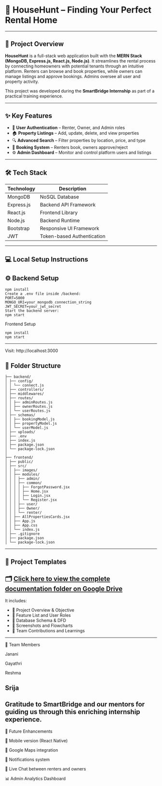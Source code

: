 
# 🏡 HouseHunt – Finding Your Perfect Rental Home

---

## 📘 Project Overview

**HouseHunt** is a full-stack web application built with the **MERN Stack (MongoDB, Express.js, React.js, Node.js)**. It streamlines the rental process by connecting homeowners with potential tenants through an intuitive platform. Renters can browse and book properties, while owners can manage listings and approve bookings. Admins oversee all user and property activity.

This project was developed during the **SmartBridge Internship** as part of a practical training experience.

---

## ✨ Key Features

- 🔐 **User Authentication** – Renter, Owner, and Admin roles  
- 🏠 **Property Listings** – Add, update, delete, and view properties  
- 🔍 **Advanced Search** – Filter properties by location, price, and type  
- 📅 **Booking System** – Renters book, owners approve/reject  
- ⚙️ **Admin Dashboard** – Monitor and control platform users and listings  

---

## 🛠️ Tech Stack

| Technology  | Description                    |
|-------------|--------------------------------|
| MongoDB     | NoSQL Database                 |
| Express.js  | Backend API Framework          |
| React.js    | Frontend Library               |
| Node.js     | Backend Runtime                |
| Bootstrap   | Responsive UI Framework        |
| JWT         | Token-based Authentication     |

---

## 💻 Local Setup Instructions
## ⚙️ Backend Setup

```cd backend
npm install
Create a .env file inside /backend:
PORT=5000
MONGO_URI=your_mongodb_connection_string
JWT_SECRET=your_jwt_secret
Start the backend server:
npm start
```

Frontend Setup

```cd frontend
npm install
npm start
```
---

Visit: http://localhost:3000

## 📁 Folder Structure

```HouseHunt/
├── backend/
│ ├── config/
│ │ └── connect.js
│ ├── controllers/
│ ├── middlewares/
│ ├── routes/
│ │ ├── adminRoutes.js
│ │ ├── ownerRoutes.js
│ │ └── userRoutes.js
│ ├── schemas/
│ │ ├── bookingModel.js
│ │ ├── propertyModel.js
│ │ └── userModel.js
│ ├── uploads/
│ ├── .env
│ ├── index.js
│ ├── package.json
│ └── package-lock.json
│
├── frontend/
│ ├── public/
│ ├── src/
│ │ ├── images/
│ │ ├── modules/
│ │ │ ├── admin/
│ │ │ ├── common/
│ │ │ │ ├── ForgotPassword.jsx
│ │ │ │ ├── Home.jsx
│ │ │ │ ├── Login.jsx
│ │ │ │ └── Register.jsx
│ │ │ ├── user/
│ │ │ ├── Owner/
│ │ │ └── renter/
│ │ ├── AllPropertiesCards.jsx
│ │ ├── App.js
│ │ ├── App.css
│ │ └── index.js
│ ├── .gitignore
│ ├── package.json
│ └── package-lock.json
```
---

## 📄 Project Templates

🗂️ [Click here to view the complete documentation folder on Google Drive](https://drive.google.com/drive/folders/1xwzjEgESzgOuzVqcWou_QP-NAqAUKMKJ?usp=sharing)
---

It includes:
- 🔹 Project Overview & Objective
- 🔹 Feature List and User Roles
- 🔹 Database Schema & DFD
- 🔹 Screenshots and Flowcharts
- 🔹 Team Contributions and Learnings
---
👥 Team Members

Janani

Gayathri

Reshma

Srija
---

Gratitude to SmartBridge and our mentors for guiding us through this enriching internship experience.
---

🌱 Future Enhancements

📲 Mobile version (React Native)

📍 Google Maps integration

🔔 Notifications system

💬 Live Chat between renters and owners

📊 Admin Analytics Dashboard
